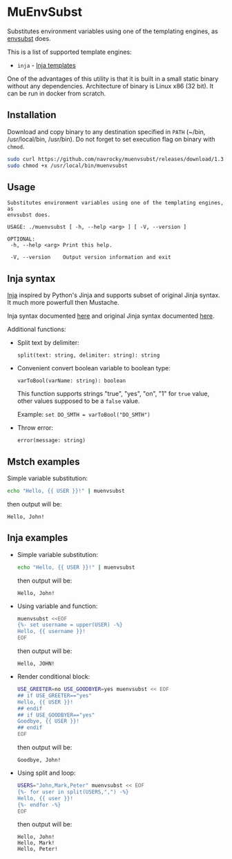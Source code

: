 # MuEnvSubst

Substitutes environment variables using one of the templating engines, as 
[envsubst](https://www.gnu.org/software/gettext/manual/html_node/envsubst-Invocation.html) does. 

This is a list of supported template engines:

- `inja` - [Inja templates](https://pantor.github.io/inja/)

One of the advantages of this utility is that it is built in a small static binary without any dependencies.
Architecture of binary is Linux x86 (32 bit). It can be run in docker from scratch.

## Installation

Download and copy binary to any destination specified in `PATH` (~/bin, /usr/local/bin, /usr/bin). 
Do not forget to set execution flag on binary with `chmod`.

```sh
sudo curl https://github.com/navrocky/muenvsubst/releases/download/1.3.0/muenvsubst -Lo /usr/local/bin/muenvsubst
sudo chmod +x /usr/local/bin/muenvsubst
```

## Usage

```
Substitutes environment variables using one of the templating engines, as 
envsubst does. 

USAGE: ./muenvsubst [ -h, --help <arg> ] [ -V, --version ] 

OPTIONAL:
 -h, --help <arg> Print this help. 

 -V, --version    Output version information and exit
```

## Inja syntax

[Inja](https://pantor.github.io/inja/) inspired by Python's Jinja and supports subset of original Jinja syntax. It 
much more powerfull then Mustache. 

Inja syntax documented [here](https://pantor.github.io/inja/) and original Jinja syntax documented 
[here](https://jinja.palletsprojects.com/en/stable/templates/).

Additional functions:

- Split text by delimiter:

  ```
  split(text: string, delimiter: string): string
  ```
  
- Convenient convert boolean variable to boolean type:
  
  ```
  varToBool(varName: string): boolean
  ```
  
  This function supports strings "true", "yes", "on", "1" for `true` value, other values supposed to be a `false` value. 
  
  Example: `set DO_SMTH = varToBool("DO_SMTH")`
  
- Throw error:
  
  ```
  error(message: string)
  ```

## Mstch examples

Simple variable substitution:

```sh
echo "Hello, {{ USER }}!" | muenvsubst
```

then output will be: 

```
Hello, John!
```

## Inja examples

- Simple variable substitution:
  ```sh
  echo "Hello, {{ USER }}!" | muenvsubst
  ```

  then output will be: 

  ```
  Hello, John!
  ```

- Using variable and function:

  ```sh
  muenvsubst <<EOF
  {%- set username = upper(USER) -%}
  Hello, {{ username }}!
  EOF
  ```
  
  then output will be: 
  
  ```
  Hello, JOHN!
  ```
  
- Render conditional block:

  ```sh
  USE_GREETER=no USE_GOODBYER=yes muenvsubst << EOF
  ## if USE_GREETER=="yes"
  Hello, {{ USER }}!
  ## endif
  ## if USE_GOODBYER=="yes"
  Goodbye, {{ USER }}!
  ## endif
  EOF
  ```

  then output will be: 
  
  ```
  Goodbye, John!
  ```

- Using split and loop:
  
  ```sh
  USERS="John,Mark,Peter" muenvsubst << EOF
  {%- for user in split(USERS,",") -%}
  Hello, {{ user }}!
  {%- endfor -%}
  EOF
  ```
  
  then output will be: 
  
  ```
  Hello, John!
  Hello, Mark!
  Hello, Peter!
  ```
